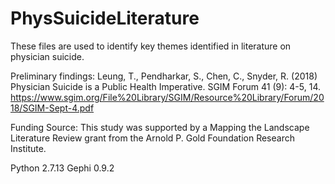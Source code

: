 # PhysSuicideLiterature

These files are used to identify key themes identified in literature on physician suicide. 

Preliminary findings: Leung, T., Pendharkar, S., Chen, C., Snyder, R. (2018) Physician Suicide is a Public Health Imperative. SGIM Forum 41 (9): 4-5, 14. https://www.sgim.org/File%20Library/SGIM/Resource%20Library/Forum/2018/SGIM-Sept-4.pdf

Funding Source: This study was supported by a Mapping the Landscape Literature Review grant from the Arnold P. Gold Foundation Research Institute.

Python 2.7.13
Gephi 0.9.2

